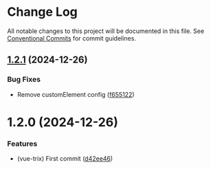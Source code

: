 # Change Log

All notable changes to this project will be documented in this file.
See [Conventional Commits](https://conventionalcommits.org) for commit guidelines.

## [1.2.1](https://github.com/toneflix/vue-component-pack/compare/@toneflix/vue-trix@1.2.0...@toneflix/vue-trix@1.2.1) (2024-12-26)

### Bug Fixes

- Remove customElement config ([f655122](https://github.com/toneflix/vue-component-pack/commit/f6551227ba187ccc24555eca6a27511ec3105264))

# 1.2.0 (2024-12-26)

### Features

- (vue-trix) First commit ([d42ee46](https://github.com/toneflix/vue-component-pack/commit/d42ee468b6beee57ff6c39dafcb4e37f17e0068f))
